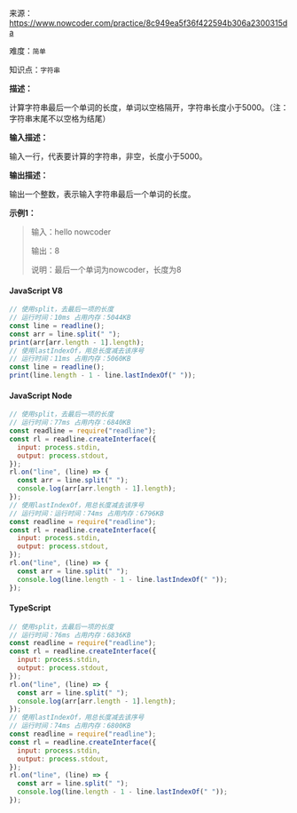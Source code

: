 来源：<https://www.nowcoder.com/practice/8c949ea5f36f422594b306a2300315da>

难度：`简单`

知识点：`字符串`

**描述：**

计算字符串最后一个单词的长度，单词以空格隔开，字符串长度小于5000。（注：字符串末尾不以空格为结尾）

**输入描述：**

输入一行，代表要计算的字符串，非空，长度小于5000。

**输出描述：**

输出一个整数，表示输入字符串最后一个单词的长度。

**示例1：**

> 输入：hello nowcoder
>
> 输出：8
>
> 说明：最后一个单词为nowcoder，长度为8

<!-- tabs:start -->

#### **JavaScript V8**

```javascript
// 使用split，去最后一项的长度
// 运行时间：10ms 占用内存：5044KB
const line = readline();
const arr = line.split(" ");
print(arr[arr.length - 1].length);
// 使用lastIndexOf，用总长度减去该序号
// 运行时间：11ms 占用内存：5060KB
const line = readline();
print(line.length - 1 - line.lastIndexOf(" "));
```

#### **JavaScript Node**

```javascript
// 使用split，去最后一项的长度
// 运行时间：77ms 占用内存：6840KB
const readline = require("readline");
const rl = readline.createInterface({
  input: process.stdin,
  output: process.stdout,
});
rl.on("line", (line) => {
  const arr = line.split(" ");
  console.log(arr[arr.length - 1].length);
});
// 使用lastIndexOf，用总长度减去该序号
// 运行时间：运行时间：74ms 占用内存：6796KB
const readline = require("readline");
const rl = readline.createInterface({
  input: process.stdin,
  output: process.stdout,
});
rl.on("line", (line) => {
  const arr = line.split(" ");
  console.log(line.length - 1 - line.lastIndexOf(" "));
});
```

#### **TypeScript**

```javascript
// 使用split，去最后一项的长度
// 运行时间：76ms 占用内存：6836KB
const readline = require("readline");
const rl = readline.createInterface({
  input: process.stdin,
  output: process.stdout,
});
rl.on("line", (line) => {
  const arr = line.split(" ");
  console.log(arr[arr.length - 1].length);
});
// 使用lastIndexOf，用总长度减去该序号
// 运行时间：74ms 占用内存：6800KB
const readline = require("readline");
const rl = readline.createInterface({
  input: process.stdin,
  output: process.stdout,
});
rl.on("line", (line) => {
  const arr = line.split(" ");
  console.log(line.length - 1 - line.lastIndexOf(" "));
});
```

<!-- tabs:end -->
